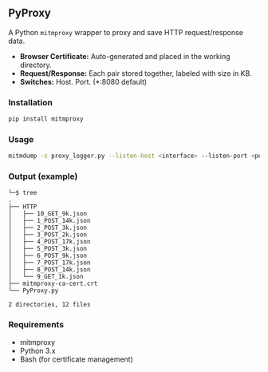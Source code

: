 
## PyProxy

A Python `mitmproxy` wrapper to proxy and save HTTP request/response data.
- **Browser Certificate:** Auto-generated and placed in the working directory.
- **Request/Response:** Each pair stored together, labeled with size in KB.
- **Switches:** Host. Port. (*:8080 default)

### Installation

```bash
pip install mitmproxy
```

### Usage

```bash
mitmdump -s proxy_logger.py --listen-host <interface> --listen-port <port>
```

### Output (example)
```
└─$ tree                           
.
├── HTTP
│   ├── 10_GET_9k.json
│   ├── 1_POST_14k.json
│   ├── 2_POST_3k.json
│   ├── 3_POST_2k.json
│   ├── 4_POST_17k.json
│   ├── 5_POST_3k.json
│   ├── 6_POST_9k.json
│   ├── 7_POST_17k.json
│   ├── 8_POST_14k.json
│   └── 9_GET_1k.json
├── mitmproxy-ca-cert.crt
└── PyProxy.py

2 directories, 12 files
```

### Requirements

- mitmproxy
- Python 3.x
- Bash (for certificate management)
